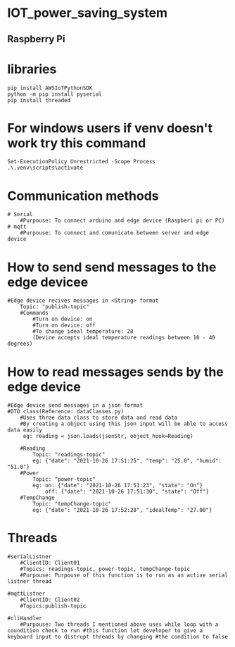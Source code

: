 <h1>IOT_power_saving_system</h1>

<h2>Raspberry Pi</h2>

# libraries 
    pip install AWSIoTPythonSDK
    python -m pip install pyserial
    pip install threaded

# For windows users if venv doesn't work try this command
    Set-ExecutionPolicy Unrestricted -Scope Process
    .\.venv\scripts\activate

# Communication methods
    # Serial
        #Purpouse: To connect arduino and edge device (Raspberi pi or PC)
    # mqtt
        #Purpouse: To connect and comunicate between server and edge device

# How to send send messages to the edge devicee
    #Edge device recives messages in <String> format
        Topic: "publish-topic"
        #Commands
            #Turn on device: on
            #Turn on device: off
            #To change ideal temperature: 28
            (Device accepts ideal temperature readings between 10 - 40 degrees)

# How to read messages sends by the edge device
    #Edge device send messages in a json format
    #DTO class(Reference: dataClasses.py)
        #Uses three data class to store data and read data
        #By creating a object using this json input will be able to access data easily
         eg: reading = json.loads(jsonStr, object_hook=Reading)

        #Reading
            Topic: "readings-topic"
            eg: {"date": "2021-10-26 17:51:25", "temp": "25.0", "humid": "51.0"}
        #Power
            Topic: "power-topic"
            eg: on: {"date": "2021-10-26 17:51:23", "state": "On"}
                off: {"date": "2021-10-26 17:51:30", "state": "Off"}
        #TempChange
            Topic: "tempChange-topic"
            eg: {"date": "2021-10-26 17:52:28", "idealTemp": "27.00"}


# Threads
    #serialListner
        #ClientID: Client01
        #Topics: readings-topic, power-topic, tempChange-topic
        #Purpouse: Purpouse of this function is to run as an active serial listner thread

    #mqttListner
        #ClientID: Client02
        #Topics:publish-topic

    #cliHandler
        #Purpouse: Two threads I mentioned above uses while loop with a coundition check to run #this function let developer to give a keyboard input to distrupt threads by changing #the condition to false